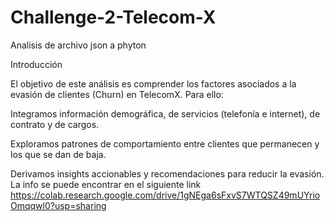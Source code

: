 # Challenge-2-Telecom-X
Analisis de archivo json a phyton

Introducción

El objetivo de este análisis es comprender los factores asociados a la evasión de clientes (Churn) en TelecomX. Para ello:

Integramos información demográfica, de servicios (telefonía e internet), de contrato y de cargos.

Exploramos patrones de comportamiento entre clientes que permanecen y los que se dan de baja.

Derivamos insights accionables y recomendaciones para reducir la evasión.
La info se puede encontrar en el siguiente link
https://colab.research.google.com/drive/1gNEga6sFxvS7WTQSZ49mUYrioOmqqwl0?usp=sharing
